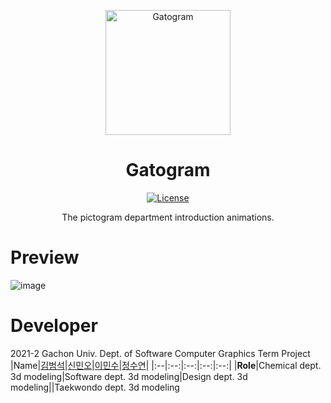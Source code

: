 <p align="center">
    <a href="https://github.com/ucans/gatogram"><img alt="Gatogram" src="https://user-images.githubusercontent.com/50124028/141671457-d038db31-86c1-446b-a40f-92b320320607.png" width="200px"></a>
</p>

<h1 align="center">Gatogram</h1>

<p align="center">
    <a href="https://opensource.org/licenses/MIT"><img alt="License" src="https://img.shields.io/github/license/ucans/gatogram"></a>
</p>

<p align="center">
    The pictogram department introduction animations.
</p>


# Preview
![image](https://user-images.githubusercontent.com/50124028/141671385-b3aba21c-a43e-4b09-8b79-5c9bea67eb39.png)


# Developer
2021-2 Gachon Univ. Dept. of Software Computer Graphics Term Project
|Name|<a href="https://github.com/gachon-software16-kbs">김범석<a>|<a href="https://github.com/ShinMinOh">신민오</a>|<a href="https://github.com/leeminsu212">이민수</a>|<a href="https://github.com/ucans">정수연</a>|
|:--|:--:|:--:|:--:|:--:|
|**Role**|Chemical dept. 3d modeling|Software dept. 3d modeling|Design dept. 3d modeling||Taekwondo dept. 3d modeling
